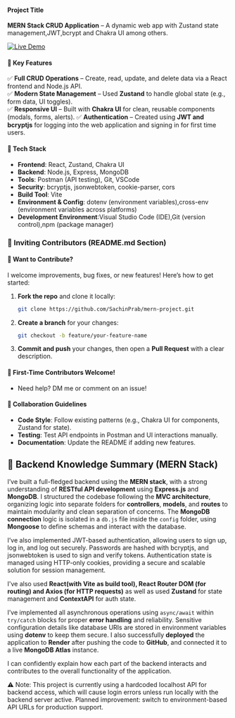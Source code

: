 #### **Project Title**  
**MERN Stack CRUD Application** – A dynamic web app with Zustand state management,JWT,bcrypt and Chakra UI among others.  

[![Live Demo](https://img.shields.io/badge/demo-live-brightgreen)](https://mern-project-zl0e.onrender.com)

#### **🔹 Key Features**  
✅ **Full CRUD Operations** – Create, read, update, and delete data via a React frontend and Node.js API.  
✅ **Modern State Management** – Used **Zustand** to handle global state (e.g., form data, UI toggles).  
✅ **Responsive UI** – Built with **Chakra UI** for clean, reusable components (modals, forms, alerts).
✅ **Authentication** – Created using **JWT and bcryptjs** for logging into the web application and signing in for first time users.

#### **🔹 Tech Stack**  
- **Frontend**: React, Zustand, Chakra UI
- **Backend**: Node.js, Express, MongoDB  
- **Tools**: Postman (API testing), Git, VSCode
- **Security**: bcryptjs, jsonwebtoken, cookie-parser, cors
- **Build Tool**: Vite
- **Environment & Config**: dotenv (environment variables),cross-env (environment variables across platforms)
- **Development Environment**:Visual Studio Code (IDE),Git (version control),npm (package manager)

### **🤝 Inviting Contributors (README.md Section)**  
#### **🔹 Want to Contribute?**  
I welcome improvements, bug fixes, or new features! Here’s how to get started:  

1. **Fork the repo** and clone it locally:  
   ```bash
   git clone https://github.com/SachinPrab/mern-project.git
   ```
   
2. **Create a branch** for your changes:  
   ```bash
   git checkout -b feature/your-feature-name
   ```  
3. **Commit and push** your changes, then open a **Pull Request** with a clear description.  

#### **🔹 First-Time Contributors Welcome!**  
- Need help? DM me or comment on an issue!  

#### **🔹 Collaboration Guidelines**  
- **Code Style**: Follow existing patterns (e.g., Chakra UI for components, Zustand for state).  
- **Testing**: Test API endpoints in Postman and UI interactions manually.  
- **Documentation**: Update the README if adding new features.

## 🧠 Backend Knowledge Summary (MERN Stack)

I’ve built a full-fledged backend using the **MERN stack**, with a strong understanding of **RESTful API development** using **Express.js** and **MongoDB**. I structured the codebase following the **MVC architecture**, organizing logic into separate folders for **controllers**, **models**, and **routes** to maintain modularity and clean separation of concerns. The **MongoDB connection** logic is isolated in a `db.js` file inside the `config` folder, using **Mongoose** to define schemas and interact with the database.

I’ve also implemented JWT-based authentication, allowing users to sign up, log in, and log out securely. Passwords are hashed with bcryptjs, and jsonwebtoken is used to sign and verify tokens. Authentication state is managed using HTTP-only cookies, providing a secure and scalable solution for session management.

I've also used 
**React(with Vite as build tool),
React Router DOM (for routing) and
Axios (for HTTP requests)** as well as used **Zustand** for state management and **ContextAPI** for auth state.

I’ve implemented all asynchronous operations using `async/await` within `try/catch` blocks for proper **error handling** and reliability. Sensitive configuration details like database URIs are stored in environment variables using **dotenv** to keep them secure. I also successfully **deployed** the application to **Render** after pushing the code to **GitHub**, and connected it to a live **MongoDB Atlas** instance.

I can confidently explain how each part of the backend interacts and contributes to the overall functionality of the application.

⚠️ Note: This project is currently using a hardcoded localhost API for backend access, which will cause login errors unless run locally with the backend server active. Planned improvement: switch to environment-based API URLs for production support.
